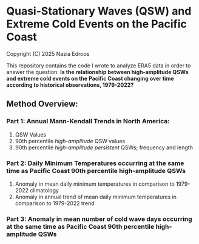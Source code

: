 # Quasi-Stationary Waves (QSW) and Extreme Cold Events on the Pacific Coast

Copyright (C) 2025 Nazia Edroos

This repository contains the code I wrote to analyze ERA5 data in order to answer the question: **Is the relationship between high-amplitude QSWs and extreme cold events on the Pacific Coast changing over time according to historical observations, 1979-2022?**

## Method Overview:
### Part 1: Annual Mann-Kendall Trends in North America:
 1. QSW Values
 2. 90th percentile *high-amplitude* QSW values
 3. 90th percentile *high-amplitude persistent* QSWs; frequency and length

### Part 2: Daily Minimum Temperatures occurring at the same time as Pacific Coast 90th percentile high-amplitude QSWs
 1. Anomaly in mean daily minimum temperatures in comparison to 1979-2022 climatology
 2. Anomaly in annual trend of mean daily minimum temperatures in comparison to 1979-2022 trend

### Part 3: Anomaly in mean number of cold wave days occurring at the same time as Pacific Coast 90th percentile high-amplitude QSWs
